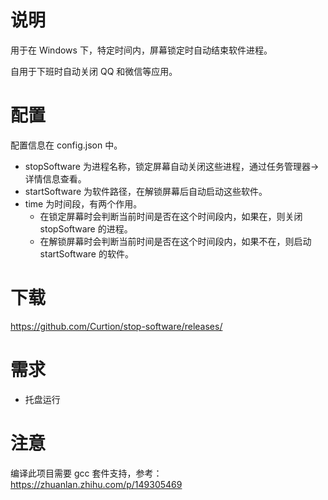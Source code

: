 # 说明

用于在 Windows 下，特定时间内，屏幕锁定时自动结束软件进程。

自用于下班时自动关闭 QQ 和微信等应用。

# 配置

配置信息在 config.json 中。

- stopSoftware 为进程名称，锁定屏幕自动关闭这些进程，通过任务管理器->详情信息查看。
- startSoftware 为软件路径，在解锁屏幕后自动启动这些软件。
- time 为时间段，有两个作用。
  - 在锁定屏幕时会判断当前时间是否在这个时间段内，如果在，则关闭 stopSoftware 的进程。
  - 在解锁屏幕时会判断当前时间是否在这个时间段内，如果不在，则启动 startSoftware 的软件。

# 下载

https://github.com/Curtion/stop-software/releases/

# 需求

- 托盘运行

# 注意

编译此项目需要 gcc 套件支持，参考：
https://zhuanlan.zhihu.com/p/149305469
